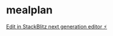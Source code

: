 # mealplan

[Edit in StackBlitz next generation editor ⚡️](https://stackblitz.com/~/github.com/websRai/mealplan)